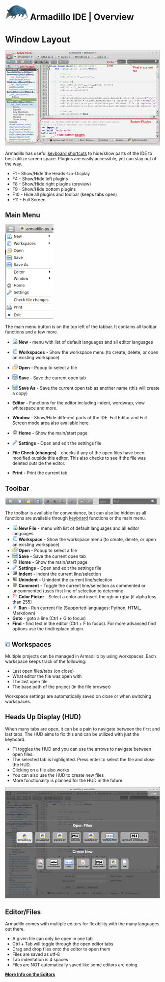 # <img src="../img/armadillo.png" height="48px;"> Armadillo IDE | Overview

# Window Layout
![](img/overview.png)

Armadillo has useful [keyboard shortcuts](keyboard_shortcuts.md) to hide/show parts of the IDE to best utilize screen space. Plugins are easily accessible, yet can stay out of the way.

- F1 - Show/Hide the Heads-Up-Display
- F4 - Show/Hide left plugins
- F8 - Show/Hide right plugins (preview)
- F9 - Show/Hide bottom plugins
- F10 - Hide all plugins and toolbar (keeps tabs open)
- F11 - Full Screen

## Main Menu
![](img/main_menu.png)

The main menu button is on the top left of the tabbar.  It contains all toolbar functions and a few more.

- ![](../img/new.png) **New** - menu with list of default languages and all editor languages
- ![](../img/workspace.png) **Workspaces** - Show the workspace menu (to create, delete, or open an existing workspace)
- ![](../img/file_open.png) **Open** - Popup to select a file
- ![](../img/save.png) **Save** - Save the current open tab
- ![](../img/save.png) **Save As** - Save the current open tab as another name (this will create a copy)


- **Editor** - Functions for the editor including indent, wordwrap, view whitespace and more.
- **Window** - Show/Hide different parts of the IDE. Full Editor and Full Screen mode area also available here.
- ![](../img/home.png) **Home** - Show the main/start page
- ![](../img/wrench.png) **Settings** - Open and edit the settings file


- **File Check (changes)** - checks if any of the open files have been modified outside this editor. This also checks to see if the file was deleted outside the editor.
- **Print** - Print the current tab

## Toolbar
![](img/toolbar.png)

The toolbar is available for convenience, but can also be hidden as all functions are available through [keyboard](keyboard_shortcuts.md) functions or the main menu.

- ![](../img/new.png) **New File** - menu with list of default languages and all editor languages
- ![](../img/workspace.png) **Workspace** - Show the workspace menu (to create, delete, or open an existing workspace)
- ![](../img/file_open.png) **Open** - Popup to select a file
- ![](../img/save.png) **Save** - Save the current open tab
- ![](../img/home.png) **Home** - Show the main/start page
- ![](../img/wrench.png) **Settings** - Open and edit the settings file
- ![](../img/indent.png) **Indent** - Indent the current line/selection
- ![](../img/indent_remove.png) **Unindent** - Unindent the current line/selection
- ![](../img/comment.png) **Comment** - Toggle the current line/selection as commented or uncommented (uses first line of selection to determine
- ![](../img/color_swatch.png) **Color Picker** - Select a color and insert the rgb or rgba (if alpha less than 255)
- ![](../img/tri_right.png) **Run** - Run current file (Supported languages: Python, HTML, Markdown)
- **Goto** - goto a line (Ctrl + G to focus)
- **Find** - find text in the editor (Ctrl + F to focus). For more advanced find options use the find/replace plugin.

## ![](../img/workspace.png) Workspaces
Multiple projects can be managed in Armadillo by using workspaces. Each workspace keeps track of the following:

- Last open files/tabs (on close) 
- What editor the file was open with
- The last open file
- The base path of the project (in the file browser)

Workspace settings are automatically saved on close or when switching workspaces.

## Heads Up Display (HUD)
When many tabs are open, it can be a pain to navigate between the first and last tabs. The HUD aims to fix this and can be utilized with just the keyboard.

- F1 toggles the HUD and you can use the arrows to navigate between open files.
- The selected tab is highlighted.  Press enter to select the file and close the HUD.
- Clicking on a file also works
- You can also use the HUD to create new files
- More functionality is planned for the HUD in the future

![](../../extra/screenshot_hud.png)

## Editor/Files
Armadillo comes with multiple editors for flexibility with the many languages out there.

- A given file can only be open in one tab
- Ctrl + Tab will toggle through the open editor tabs
- Drag and drop files onto the editor to open them
- Files are saved as utf-8
- Tab indentation is 4 spaces
- Files are NOT automatically saved like some editors are doing.

**[More Info on the Editors](editors.md)**